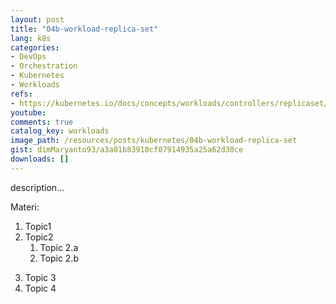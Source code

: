 ```yaml
---
layout: post
title: "04b-workload-replica-set"
lang: k8s
categories:
- DevOps
- Orchestration
- Kubernetes
- Workloads
refs: 
- https://kubernetes.io/docs/concepts/workloads/controllers/replicaset/
youtube: 
comments: true
catalog_key: workloads
image_path: /resources/posts/kubernetes/04b-workload-replica-set
gist: dimMaryanto93/a3a01b83910cf07914935a25a62d30ce
downloads: []
---
```



description...

Materi: 

1. Topic1
2. Topic2
    1. Topic 2.a
    2. Topic 2.b
<!--more-->
3. Topic 3
4. Topic 4